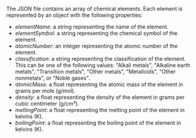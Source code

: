 The JSON file contains an array of chemical elements. Each element is represented by an object with the following properties:

- *elementName*: a string representing the name of the element.
- *elementSymbol*: a string representing the chemical symbol of the element.
- *atomicNumber*: an integer representing the atomic number of the element.
- *classification*: a string representing the classification of the element. This can be one of the following values: "Alkali metals", "Alkaline earth metals", "Transition metals", "Other metals", "Metalloids", "Other nonmetals", or "Noble gases".
- *atomicMass*: a float representing the atomic mass of the element in grams per mole (g/mol).
- *density*: a float representing the density of the element in grams per cubic centimeter (g/cm³).
- *meltingPoint*: a float representing the melting point of the element in kelvins (K).
- *boilingPoint*: a float representing the boiling point of the element in kelvins (K).
